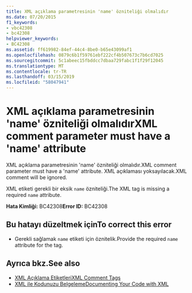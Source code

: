 ```yaml
---
title: XML açıklama parametresinin 'name' özniteliği olmalıdır
ms.date: 07/20/2015
f1_keywords:
- vbc42308
- bc42308
helpviewer_keywords:
- BC42308
ms.assetid: ff619982-84ef-44c4-8be0-b65e43099af1
ms.openlocfilehash: 0879c6b1f59761ebf222cf4b507673c7b6cd7025
ms.sourcegitcommit: 5c1abeec15fbddcc7dbaa729fabc1f1f29f12045
ms.translationtype: MT
ms.contentlocale: tr-TR
ms.lasthandoff: 03/15/2019
ms.locfileid: "58047941"
---
```

# <a name="xml-comment-parameter-must-have-a-name-attribute"></a><span data-ttu-id="2ea35-102">XML açıklama parametresinin 'name' özniteliği olmalıdır</span><span class="sxs-lookup"><span data-stu-id="2ea35-102">XML comment parameter must have a 'name' attribute</span></span>
<span data-ttu-id="2ea35-103">XML açıklama parametresinin 'name' özniteliği olmalıdır.</span><span class="sxs-lookup"><span data-stu-id="2ea35-103">XML comment parameter must have a 'name' attribute.</span></span> <span data-ttu-id="2ea35-104">XML açıklaması yoksayılacak.</span><span class="sxs-lookup"><span data-stu-id="2ea35-104">XML comment will be ignored.</span></span>  
  
 <span data-ttu-id="2ea35-105">XML etiketi gerekli bir eksik `name` özniteliği.</span><span class="sxs-lookup"><span data-stu-id="2ea35-105">The XML tag is missing a required `name` attribute.</span></span>  
  
 <span data-ttu-id="2ea35-106">**Hata Kimliği:** BC42308</span><span class="sxs-lookup"><span data-stu-id="2ea35-106">**Error ID:** BC42308</span></span>  
  
## <a name="to-correct-this-error"></a><span data-ttu-id="2ea35-107">Bu hatayı düzeltmek için</span><span class="sxs-lookup"><span data-stu-id="2ea35-107">To correct this error</span></span>  
  
-   <span data-ttu-id="2ea35-108">Gerekli sağlamak `name` etiketi için öznitelik.</span><span class="sxs-lookup"><span data-stu-id="2ea35-108">Provide the required `name` attribute for the tag.</span></span>  
  
## <a name="see-also"></a><span data-ttu-id="2ea35-109">Ayrıca bkz.</span><span class="sxs-lookup"><span data-stu-id="2ea35-109">See also</span></span>

- [<span data-ttu-id="2ea35-110">XML Açıklama Etiketleri</span><span class="sxs-lookup"><span data-stu-id="2ea35-110">XML Comment Tags</span></span>](../../visual-basic/language-reference/xmldoc/index.md)
- [<span data-ttu-id="2ea35-111">XML ile Kodunuzu Belgeleme</span><span class="sxs-lookup"><span data-stu-id="2ea35-111">Documenting Your Code with XML</span></span>](../../visual-basic/programming-guide/program-structure/documenting-your-code-with-xml.md)
